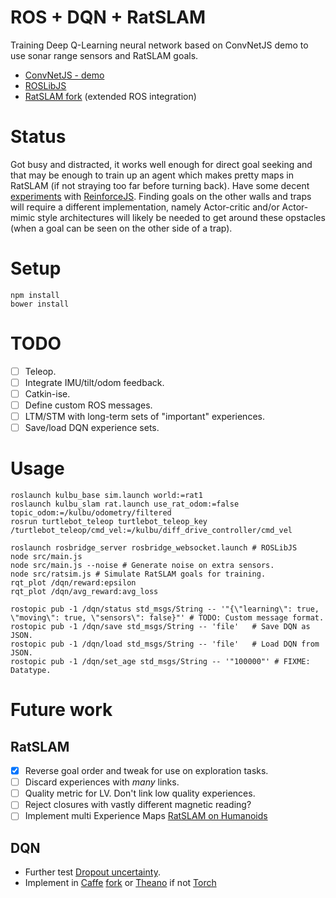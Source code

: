 # ROS + DQN + RatSLAM

Training Deep Q-Learning neural network based on ConvNetJS demo to use sonar range sensors and RatSLAM goals.

* [ConvNetJS - demo](http://cs.stanford.edu/people/karpathy/convnetjs/demo/rldemo.html)
* [ROSLibJS](https://github.com/RobotWebTools/roslibjs/)
* [RatSLAM fork](https://github.com/mryellow/ratslam) (extended ROS integration)

# Status

Got busy and distracted, it works well enough for direct goal seeking and that may be enough to train up an agent which makes pretty maps in RatSLAM (if not straying too far before turning back). Have some decent [experiments](https://github.com/mryellow/reinforcejs/tree/demo-multiagent) with [ReinforceJS](http://cs.stanford.edu/people/karpathy/reinforcejs/). Finding goals on the other walls and traps will require a different implementation, namely Actor-critic and/or Actor-mimic style architectures will likely be needed to get around these opstacles (when a goal can be seen on the other side of a trap). 

# Setup

```
npm install
bower install
```

# TODO

* [ ] Teleop.
* [ ] Integrate IMU/tilt/odom feedback.
* [ ] Catkin-ise.
* [ ] Define custom ROS messages.
* [ ] LTM/STM with long-term sets of "important" experiences.
* [ ] Save/load DQN experience sets.

# Usage

```
roslaunch kulbu_base sim.launch world:=rat1
roslaunch kulbu_slam rat.launch use_rat_odom:=false topic_odom:=/kulbu/odometry/filtered
rosrun turtlebot_teleop turtlebot_teleop_key /turtlebot_teleop/cmd_vel:=/kulbu/diff_drive_controller/cmd_vel

roslaunch rosbridge_server rosbridge_websocket.launch # ROSLibJS
node src/main.js
node src/main.js --noise # Generate noise on extra sensors.
node src/ratsim.js # Simulate RatSLAM goals for training.
rqt_plot /dqn/reward:epsilon
rqt_plot /dqn/avg_reward:avg_loss

rostopic pub -1 /dqn/status std_msgs/String -- '"{\"learning\": true, \"moving\": true, \"sensors\": false}"' # TODO: Custom message format.
rostopic pub -1 /dqn/save std_msgs/String -- 'file'   # Save DQN as JSON.
rostopic pub -1 /dqn/load std_msgs/String -- 'file'   # Load DQN from JSON.
rostopic pub -1 /dqn/set_age std_msgs/String -- '"100000"' # FIXME: Datatype.
```

# Future work

## RatSLAM

* [x] Reverse goal order and tweak for use on exploration tasks.
* [ ] Discard experiences with *many* links.
* [ ] Quality metric for LV. Don't link low quality experiences.
* [ ] Reject closures with vastly different magnetic reading?
* [ ] Implement multi Experience Maps [RatSLAM on Humanoids](https://www2.informatik.uni-hamburg.de/wtm/ps/M%C3%BCller_ICANN2014_CR.pdf)

## DQN

* Further test [Dropout uncertainty](https://github.com/yaringal/DropoutUncertaintyDemos/).
* Implement in [Caffe](https://github.com/muupan/dqn-in-the-caffe) [fork](https://github.com/mhauskn/dqn) or [Theano](https://github.com/spragunr/deep_q_rl) if not [Torch](https://github.com/kuz/DeepMind-Atari-Deep-Q-Learner)

